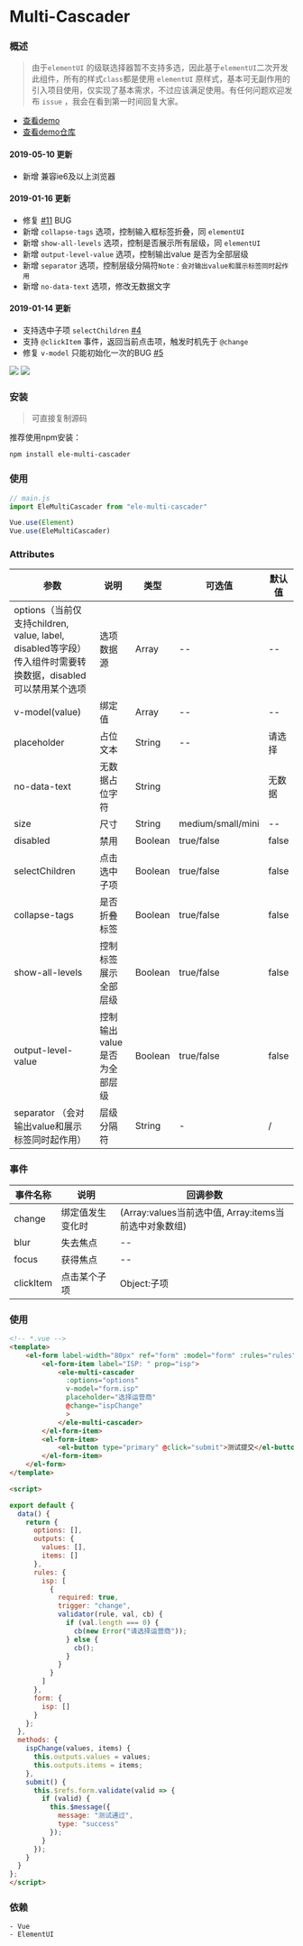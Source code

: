 # Multi-Cascader

### 概述


> 由于`elementUI` 的级联选择器暂不支持多选，因此基于`elementUI`二次开发此组件，所有的样式`class`都是使用 `elementUI` 原样式，基本可无副作用的引入项目使用，仅实现了基本需求，不过应该满足使用。有任何问题欢迎发布 `issue` ，我会在看到第一时间回复大家。
- [查看demo](https://webcoderj.github.io/ele-multi-cascader-demo/)
- [查看demo仓库](https://www.github.com/webcoderj/ele-multi-cascader-demo/)

#### 2019-05-10 更新
- 新增 兼容ie6及以上浏览器

#### 2019-01-16 更新
- 修复 [#11](https://github.com/webCoderJ/ele-multi-cascader/issues/11) BUG
- 新增 `collapse-tags` 选项，控制输入框标签折叠，同 `elementUI`
- 新增 `show-all-levels` 选项，控制是否展示所有层级，同 `elementUI`
- 新增 `output-level-value` 选项，控制输出value 是否为全部层级
- 新增 `separator` 选项，控制层级分隔符`Note：会对输出value和展示标签同时起作用`
- 新增 `no-data-text` 选项，修改无数据文字

#### 2019-01-14 更新
- 支持选中子项 `selectChildren` [#4](https://github.com/webCoderJ/ele-multi-cascader/issues/4)
- 支持 `@clickItem` 事件，返回当前点击项，触发时机先于 `@change`
- 修复 `v-model` 只能初始化一次的BUG [#5](https://github.com/webCoderJ/ele-multi-cascader/issues/5)

![](./imgs/cas.png)
![](./imgs/cas-data.png)

### 安装

> 可直接复制源码

推荐使用npm安装：

```shell
npm install ele-multi-cascader
```

###  使用

```js
// main.js
import EleMultiCascader from "ele-multi-cascader"

Vue.use(Element)
Vue.use(EleMultiCascader)
```

### Attributes

| 参数                                                         | 说明                         | 类型    | 可选值            | 默认值 |
| ------------------------------------------------------------ | ---------------------------- | ------- | ----------------- | ------ |
| options（当前仅支持children, value, label, disabled等字段）传入组件时需要转换数据，disabled可以禁用某个选项 | 选项数据源                   | Array   | --                | --     |
| v-model(value)                                               | 绑定值                       | Array   | --                | --     |
| placeholder                                                  | 占位文本                     | String  | --                | 请选择 |
| no-data-text                                                 | 无数据占位字符               | String  |                   | 无数据 |
| size                                                         | 尺寸                         | String  | medium/small/mini | --     |
| disabled                                                     | 禁用                         | Boolean | true/false        | false  |
| selectChildren                                               | 点击选中子项                 | Boolean | true/false        | false  |
| collapse-tags                                                | 是否折叠标签                 | Boolean | true/false        | false  |
| show-all-levels                                              | 控制标签展示全部层级         | Boolean | true/false        | false  |
| output-level-value                                           | 控制输出value 是否为全部层级 | Boolean | true/false        | false  |
| separator （会对输出value和展示标签同时起作用）              | 层级分隔符                   | String  | -                 | /      |

### 事件

| 事件名称  | 说明             | 回调参数                                              |
| --------- | ---------------- | ----------------------------------------------------- |
| change    | 绑定值发生变化时 | (Array:values当前选中值, Array:items当前选中对象数组) |
| blur      | 失去焦点         | --                                                    |
| focus     | 获得焦点         | --                                                    |
| clickItem | 点击某个子项     | Object:子项                                           |

### 使用

```html
<!-- *.vue -->
<template>
	<el-form label-width="80px" ref="form" :model="form" :rules="rules" label-position="left">
        <el-form-item label="ISP: " prop="isp">
            <ele-multi-cascader
              :options="options"
              v-model="form.isp"
              placeholder="选择运营商"
              @change="ispChange"
              >
            </ele-multi-cascader>
        </el-form-item>
        <el-form-item>
            <el-button type="primary" @click="submit">测试提交</el-button>
        </el-form-item>
    </el-form>
</template>

<script>

export default {
  data() {
    return {
      options: [],
      outputs: {
        values: [],
        items: []
      },
      rules: {
        isp: [
          {
            required: true,
            trigger: "change",
            validator(rule, val, cb) {
              if (val.length === 0) {
                cb(new Error("请选择运营商"));
              } else {
                cb();
              }
            }
          }
        ]
      },
      form: {
        isp: []
      }
    };
  },
  methods: {
    ispChange(values, items) {
      this.outputs.values = values;
      this.outputs.items = items;
    },
    submit() {
      this.$refs.form.validate(valid => {
        if (valid) {
          this.$message({
            message: "测试通过",
            type: "success"
          });
        }
      });
    }
  }
};
</script>
```

### 依赖

```
- Vue
- ElementUI
```
